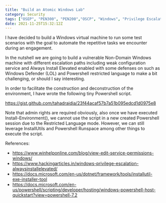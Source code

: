 ```yaml
---
title: "Build an Atomic Windows Lab"
category: Security
tags: ["OSEP", "PEN300", "PEN200","OSCP", "Windows", "Privilege Escalation", "Powershell"]
date: 2021-11-25T15:32:12Z
---
```


I have decided to build a Windows virtual machine to run some test scenarios with the goal to automate the repetitive tasks we encounter during an engagement.  

In the nutshell we are going to build a vulnerable Non-Domain Windows machine with different escalation paths including weak configuration service and Always Install Elevated enabled with some defenses on such as Windows Defender (LOL) and Powershell restricted language to make a bit challenging, or should I say interesting.

In order to facilitate the construction and deconstruction of the environment, I have wrote the following tiny Powershell script.

https://gist.github.com/tahadraidia/23f44acaf57b7a51b095edcd1d0975e8

Note that admin rights are required obviously, also once we have executed Install-Environment(), we cannot use the script in a new created Powershell session due to the Restricted Language mode. However, we can still leverage InstallUtils and Powershell Runspace among other things to execute the script.

References:
- https://www.winhelponline.com/blog/view-edit-service-permissions-windows/
- https://www.hackingarticles.in/windows-privilege-escalation-alwaysinstallelevated/
- https://docs.microsoft.com/en-us/dotnet/framework/tools/installutil-exe-installer-tool
- https://docs.microsoft.com/en-us/powershell/scripting/developer/hosting/windows-powershell-host-quickstart?view=powershell-7.2



